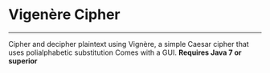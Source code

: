 # Vigenère Cipher
---
Cipher and decipher plaintext using Vignère, a simple Caesar cipher that uses polialphabetic substitution
Comes with a GUI.
**Requires Java 7 or superior**

